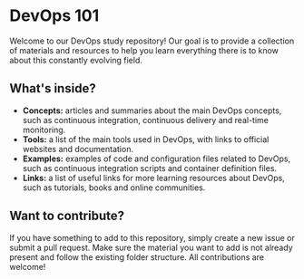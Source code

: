# DevOps 101

Welcome to our DevOps study repository! Our goal is to provide a collection of materials and resources to help you learn everything there is to know about this constantly evolving field.

## What's inside?

- **Concepts:** articles and summaries about the main DevOps concepts, such as continuous integration, continuous delivery and real-time monitoring.
- **Tools:** a list of the main tools used in DevOps, with links to official websites and documentation.
- **Examples:** examples of code and configuration files related to DevOps, such as continuous integration scripts and container definition files.
- **Links:** a list of useful links for more learning resources about DevOps, such as tutorials, books and online communities.

## Want to contribute?

If you have something to add to this repository, simply create a new issue or submit a pull request. Make sure the material you want to add is not already present and follow the existing folder structure. All contributions are welcome!